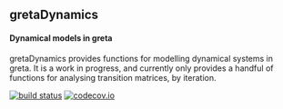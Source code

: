 ## gretaDynamics

#### Dynamical models in greta

gretaDynamics provides functions for modelling dynamical systems in greta. It is a work in progress, and currently only provides a handful of functions for analysing transition matrices, by iteration. 

[![build status](https://travis-ci.org/greta-dev/gretaDynamics.svg?branch=master)](https://travis-ci.org/greta-dev/gretaDynamics)
[![codecov.io](https://codecov.io/github/greta-dev/gretaDynamics/coverage.svg?branch=master)](https://codecov.io/github/greta-dev/gretaDynamics?branch=master)
